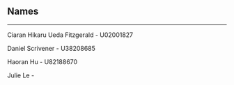 ## Names
----------------------------------------------------
Ciaran Hikaru Ueda Fitzgerald - U02001827

Daniel Scrivener - U38208685

Haoran Hu - U82188670

Julie Le - 
